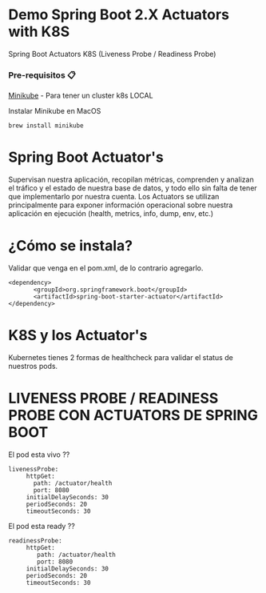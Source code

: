 # Demo Spring Boot 2.X Actuators with K8S
Spring Boot Actuators K8S (Liveness Probe / Readiness Probe)


### Pre-requisitos 📋

 [Minikube](https://kubernetes.io/es/docs/tasks/tools/install-minikube/) - Para tener un cluster k8s LOCAL

Instalar Minikube en MacOS

```
brew install minikube
```

# Spring Boot Actuator's

Supervisan nuestra aplicación, recopilan métricas, comprenden y analizan el tráfico y el estado de nuestra base de datos, y todo ello sin falta de tener que implementarlo por nuestra cuenta.
Los Actuators se utilizan principalmente para exponer información operacional sobre nuestra aplicación en ejecución (health, metrics, info, dump, env, etc.)

# ¿Cómo se instala?

Validar que venga en el pom.xml, de lo contrario agregarlo.

```
<dependency>
       <groupId>org.springframework.boot</groupId>
       <artifactId>spring-boot-starter-actuator</artifactId>
</dependency>
```

# K8S y los Actuator's

Kubernetes tienes 2 formas de healthcheck para validar el status de nuestros pods.

# LIVENESS PROBE / READINESS PROBE CON ACTUATORS DE SPRING BOOT

El pod esta vivo ??

```
livenessProbe:
     httpGet:
       path: /actuator/health
       port: 8080
     initialDelaySeconds: 30
     periodSeconds: 20
     timeoutSeconds: 30
```
El pod esta ready ??

```
readinessProbe:
     httpGet:
        path: /actuator/health
        port: 8080
     initialDelaySeconds: 30
     periodSeconds: 20
     timeoutSeconds: 30
```
